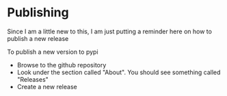 # Publishing

Since I am a little new to this, I am just putting a reminder here on how to 
publish a new release

To publish a new version to pypi

* Browse to the github repository
* Look under the section called "About". You should see something called "Releases"
* Create a new release
